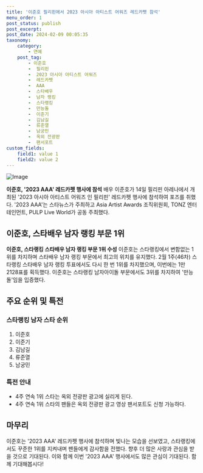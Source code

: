 ```yaml
---
title: '이준호 필리핀에서 2023 아시아 아티스트 어워즈 레드카펫 참석'
menu_order: 1
post_status: publish
post_excerpt: 
post_date: 2024-02-09 00:05:35
taxonomy:
    category:
        - 연예
    post_tag:
        - 이준호
        -  필리핀
        -  2023 아시아 아티스트 어워즈
        -  레드카펫
        -  AAA
        -  스타배우
        -  남자 랭킹
        -  스타랭킹
        -  만능돌
        -  이준기
        -  김남길
        -  류준열
        -  남궁민
        -  옥외 전광판
        -  팬서포트
custom_fields:
    field1: value 1
    field2: value 2
---
```


![Image](https://mimgnews.pstatic.net/image/108/2024/02/08/0003213824_001_20240208170501187.jpg?type=w540)

**이준호, '2023 AAA' 레드카펫 행사에 참석**
배우 이준호가 14일 필리핀 아레나에서 개최된 '2023 아시아 아티스트 어워즈 인 필리핀' 레드카펫 행사에 참석하여 포즈를 취했다. '2023 AAA'는 스타뉴스가 주최하고 Asia Artist Awards 조직위원회, TONZ 엔터테인먼트, PULP Live World가 공동 주최했다. 
## 이준호, 스타배우 남자 랭킹 부문 1위
**이준호, 스타랭킹 스타배우 남자 랭킹 부문 1위 수성**
이준호는 스타랭킹에서 변함없는 1위를 차지하며 스타배우 남자 랭킹 부문에서 최고의 위치를 유지했다. 2월 1주(46차) 스타랭킹 스타배우 남자 랭킹 투표에서도 다시 한 번 1위를 차지했으며, 이번에는 1만 2128표를 획득했다. 이준호는 스타랭킹 남자아이돌 부문에서도 3위를 차지하여 '만능돌'임을 입증했다.
## 주요 순위 및 특전
### 스타랭킹 남자 스타 순위
1. 이준호
2. 이준기
3. 김남길
4. 류준열
5. 남궁민
### 특전 안내
- 4주 연속 1위 스타는 옥외 전광판 광고에 실리게 된다.
- 4주 연속 1위 스타의 팬들은 옥외 전광판 광고 영상 팬서포트도 신청 가능하다.
## 마무리
이준호는 '2023 AAA' 레드카펫 행사에 참석하며 빛나는 모습을 선보였고, 스타랭킹에서도 꾸준한 1위를 지켜내며 팬들에게 감사함을 전했다. 향후 더 많은 사랑과 관심을 받을 것으로 기대된다. 이와 함께 이번 '2023 AAA' 행사에서도 많은 관심이 기대된다. 함께 기대해봅시다!
